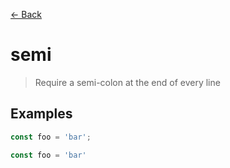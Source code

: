 [&#x2190; Back](./)
# semi

> Require a semi-colon at the end of every line

 

## Examples

<code-highlight>
 
<div slot="correct">

```js
const foo = 'bar';

```

</div>

 
<div slot="incorrect">

```js
const foo = 'bar'

```

</div>

 
</code-highlight>

